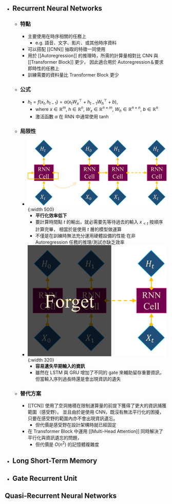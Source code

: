 - ## Recurrent Neural Networks
	- ### 特點
		- 主要使用在時序相關的任務上
			- e.g. 語音、文字、影片、或其他時序資料
		- 可以搭配 [[CNN]] 抽取的特徵一同使用
		- 用於 [[Autoregression]] 的推理時，所需的計算量相對比 CNN 與 [[Transformer Block]] 更少，
		  因此適合用於 Autoregression＆要求即時性的任務上
		- 訓練需要的資料量比 Transformer Block 更少
	- ### 公式
		- $h_t=f(x_t,h_{t-1})=\alpha(x_tW^{\top}_x+h_{t-1}W^{\top}_h+b),$
			- $\text{where}~x\in\mathbb{R}^m,~h\in\mathbb{R}^n,~W_x\in\mathbb{R}^{n\times m},~W_h\in\mathbb{R}^{n\times n},~b\in\mathbb{R}^n$
			- 激活函數 $\alpha$ 在 RNN 中通常使用 tanh
	- ### 局限性
		- ![rnn.png](../assets/rnn.png){:width 500}
			- **平行化效率低下**
			- 要計算時間點 $t$ 的輸出，就必需要先等待過去的輸入 $x_{<t}$ 按順序計算完畢，
			  相當於是使用 $t$ 層的模型做運算
			- 不僅是在訓練時無法充分運用硬體設備的性能
			  在非 Autoregression 任務的推理/測試亦缺乏效率
		- ![rnn-2.png](../assets/rnn-2.png){:width 320}
			- **容易遺失早期輸入的資訊**
			- 雖然在 LSTM 與 GRU 增加了不同的 gate 來輔助留存重要資訊，
			  但當輸入序列過長時還是會出現資訊的遺失
	- ### 替代方案
		- [[TCN]] 使用了空洞捲積在限制運算量的前提下獲得了更大的資訊捕獲範圍（感受野）。
		  並且由於是使用 CNN，既沒有無法平行化的困擾，只要在感受野的範圍內亦不會出現資訊遺忘。
			- 但代價是感受野在設計架構時就已經固定
		- 在 Transformer Block 中運用 [[Multi-Head Attention]] 同時解決了平行化與資訊遺忘的問題，
			- 但代價是 $O(n^2)$ 的記憶體複雜度
- ## Long Short-Term Memory
- ## Gate Recurrent Unit
## Quasi-Recurrent Neural Networks